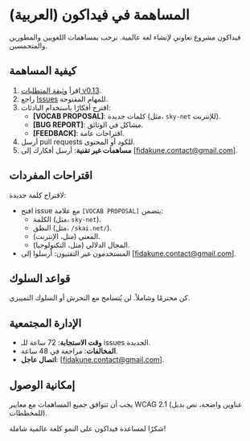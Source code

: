# المساهمة في فيداكون (العربية)

فيداكون مشروع تعاوني لإنشاء لغة عالمية. نرحب بمساهمات اللغويين والمطورين والمتحمسين.

## كيفية المساهمة
1. اقرأ [وثيقة المتطلبات v0.13](../REQUIREMENTS.md).
2. راجع [Issues](https://github.com/jlillywh/Fidakune-Language/issues) للمهام المفتوحة.
3. اقترح أفكارًا باستخدام البادئات:
   - **[VOCAB PROPOSAL]**: كلمات جديدة (مثل، `sky-net` للإنترنت).
   - **[BUG REPORT]**: مشاكل في الوثائق.
   - **[FEEDBACK]**: اقتراحات عامة.
4. أرسل pull requests للكود أو المحتوى.
5. **مساهمات غير تقنية**: أرسل أفكارك إلى [fidakune.contact@gmail.com].

## اقتراحات المفردات
لاقتراح كلمة جديدة:
- افتح issue مع علامة `[VOCAB PROPOSAL]` يتضمن:
  - الكلمة (مثل، `sky-net`).
  - النطق (مثل، `/skai.net/`).
  - المعنى (مثل، الإنترنت).
  - المجال الدلالي (مثل، التكنولوجيا).
- المستخدمون غير التقنيون: أرسلوا إلى [fidakune.contact@gmail.com].

## قواعد السلوك
كن محترمًا وشاملاً. لن يُتسامح مع التحرش أو السلوك التمييزي.

## الإدارة المجتمعية
- **وقت الاستجابة**: 72 ساعة للـ issues الجديدة.
- **المخالفات**: مراجعة في 48 ساعة.
- **اتصال عاجل**: [fidakune.contact@gmail.com].

## إمكانية الوصول
يجب أن تتوافق جميع المساهمات مع معايير WCAG 2.1 (عناوين واضحة، نص بديل للمخططات).

شكرًا لمساعدة فيداكون على النمو كلغة عالمية شاملة!
